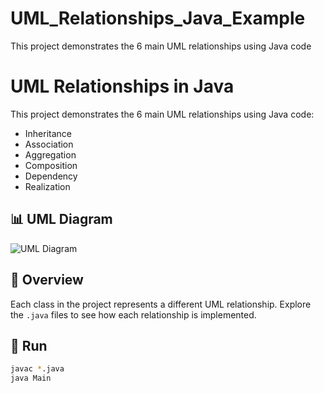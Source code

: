 # UML_Relationships_Java_Example
This project demonstrates the 6 main UML relationships using Java code
# UML Relationships in Java

This project demonstrates the 6 main UML relationships using Java code:
- Inheritance
- Association
- Aggregation
- Composition
- Dependency
- Realization

## 📊 UML Diagram

![UML Diagram](A_UML_(Unified_Modeling_Language)_class_diagram_in.png)

## 🧠 Overview
Each class in the project represents a different UML relationship.
Explore the `.java` files to see how each relationship is implemented.

## 🚀 Run
```bash
javac *.java
java Main
